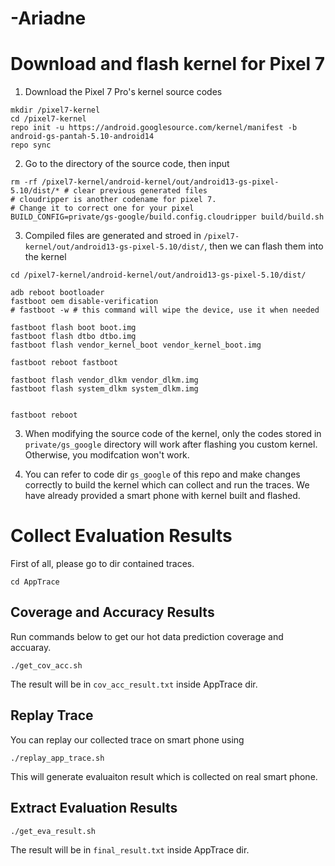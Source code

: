 # -Ariadne

# Download and flash kernel for Pixel 7

1. Download the Pixel 7 Pro's kernel source codes
```shell
mkdir /pixel7-kernel
cd /pixel7-kernel
repo init -u https://android.googlesource.com/kernel/manifest -b android-gs-pantah-5.10-android14
repo sync
```

2. Go to the directory of the source code, then input 
```shell
rm -rf /pixel7-kernel/android-kernel/out/android13-gs-pixel-5.10/dist/* # clear previous generated files
# cloudripper is another codename for pixel 7.
# Change it to correct one for your pixel
BUILD_CONFIG=private/gs-google/build.config.cloudripper build/build.sh
```

3. Compiled files are generated and stroed in `/pixel7-kernel/out/android13-gs-pixel-5.10/dist/`, then we can flash them into the kernel
```shell
cd /pixel7-kernel/android-kernel/out/android13-gs-pixel-5.10/dist/

adb reboot bootloader
fastboot oem disable-verification
# fastboot -w # this command will wipe the device, use it when needed

fastboot flash boot boot.img
fastboot flash dtbo dtbo.img
fastboot flash vendor_kernel_boot vendor_kernel_boot.img

fastboot reboot fastboot

fastboot flash vendor_dlkm vendor_dlkm.img
fastboot flash system_dlkm system_dlkm.img


fastboot reboot
```

3. When modifying the source code of the kernel, only the codes stored in `private/gs_google` directory will work after flashing you custom kernel. Otherwise, you modifcation won't work.

4. You can refer to code dir `gs_google` of this repo and make changes correctly to build the kernel which can collect and run the traces. We have already provided a smart phone with kernel built and flashed.


# Collect Evaluation Results
First of all, please go to dir contained traces.
```
cd AppTrace
```
## Coverage and Accuracy Results 

Run commands below to get our hot data prediction coverage and accuaray.
```
./get_cov_acc.sh
```
The result will be in ```cov_acc_result.txt``` inside AppTrace dir.

## Replay Trace

You can replay our collected trace on smart phone using
```
./replay_app_trace.sh
```
This will generate evaluaiton result which is collected on real smart phone.

## Extract Evaluation Results 
```
./get_eva_result.sh
```
The result will be in ```final_result.txt``` inside AppTrace dir.
